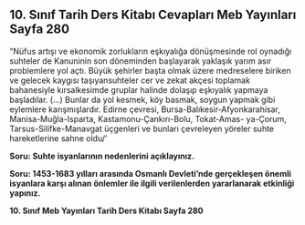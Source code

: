 ## 10. Sınıf Tarih Ders Kitabı Cevapları Meb Yayınları Sayfa 280

“Nüfus artışı ve ekonomik zorlukların eşkıyalığa dönüşmesinde rol oynadığı suhteler de Kanuninin son döneminden başlayarak yaklaşık yarım asır problemlere yol açtı. Büyük şehirler başta olmak üzere medreselere biriken ve gelecek kaygısı taşıyansuhteler cer ve zekat akçesi toplamak bahanesiyle kırsalkesimde gruplar halinde dolaşıp eşkıyalık yapmaya başladılar. (…) Bunlar da yol kesmek, köy basmak, soygun yapmak gibi eylemlere karışmışlardır. Edirne çevresi, Bursa-Balıkesir-Afyonkarahisar, Manisa-Muğla-Isparta, Kastamonu-Çankırı-Bolu, Tokat-Amas- ya-Çorum, Tarsus-Silifke-Manavgat üçgenleri ve bunları çevreleyen yöreler suhte hareketlerine sahne oldu/’

**Soru: Suhte isyanlarının nedenlerini açıklayınız.**

**Soru: 1453-1683 yılları arasında Osmanlı Devleti’nde gerçekleşen önemli isyanlara karşı alınan önlemler ile ilgili verilenlerden yararlanarak etkinliği yapınız.**

**10. Sınıf Meb Yayınları Tarih Ders Kitabı Sayfa 280**
